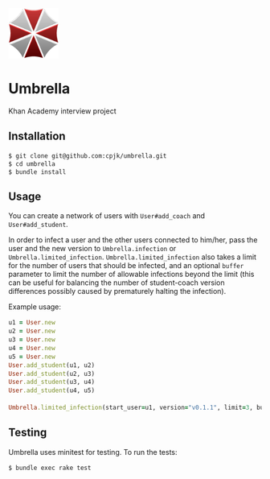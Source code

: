 <img src="umbrella.png" width="100px"></img>
# Umbrella

Khan Academy interview project

## Installation
```shell
$ git clone git@github.com:cpjk/umbrella.git
$ cd umbrella
$ bundle install
```

## Usage
You can create a network of users with `User#add_coach` and `User#add_student`.

In order to infect a user and the other users connected to him/her, pass the user and the new version to `Umbrella.infection` or `Umbrella.limited_infection`. `Umbrella.limited_infection` also takes a limit for the number of users that should be infected, and an optional `buffer` parameter to limit the number of allowable infections beyond the limit (this can be useful for balancing the number of student-coach version differences possibly caused by prematurely halting the infection).

Example usage:

```ruby
u1 = User.new
u2 = User.new
u3 = User.new
u4 = User.new
u5 = User.new
User.add_student(u1, u2)
User.add_student(u2, u3)
User.add_student(u3, u4)
User.add_student(u4, u5)

Umbrella.limited_infection(start_user=u1, version="v0.1.1", limit=3, buffer=1)
```

## Testing

Umbrella uses minitest for testing. To run the tests:
```shell
$ bundle exec rake test
```

